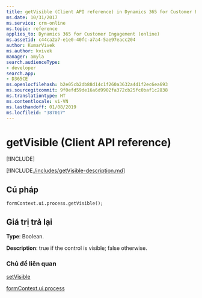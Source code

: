 ```yaml
---
title: getVisible (Client API reference) in Dynamics 365 for Customer Engagement| MicrosoftDocs
ms.date: 10/31/2017
ms.service: crm-online
ms.topic: reference
applies_to: Dynamics 365 for Customer Engagement (online)
ms.assetid: c44ca2a7-e1e0-40fc-a7a4-5ae97eacc204
author: KumarVivek
ms.author: kvivek
manager: amyla
search.audienceType:
- developer
search.app:
- D365CE
ms.openlocfilehash: b2e05cb2db88d14c1f260a3632a4d1f2ec6ea693
ms.sourcegitcommit: 9f0efd59de16a6d9902fa372cb25fc0baf1c2838
ms.translationtype: HT
ms.contentlocale: vi-VN
ms.lasthandoff: 01/08/2019
ms.locfileid: "387017"
---
```

# <a name="getvisible-client-api-reference"></a>getVisible (Client API reference)

[!INCLUDE[](../../../../includes/cc_applies_to_update_9_0_0.md)]

[!INCLUDE[./includes/getVisible-description.md](./includes/getVisible-description.md)]

## <a name="syntax"></a>Cú pháp

`formContext.ui.process.getVisible();`

## <a name="return-value"></a>Giá trị trả lại

**Type**: Boolean.

**Description**: true if the control is visible; false otherwise.

### <a name="related-topics"></a>Chủ đề liên quan

[setVisible](setVisible.md)

[formContext.ui.process](../formContext-ui-process.md)




